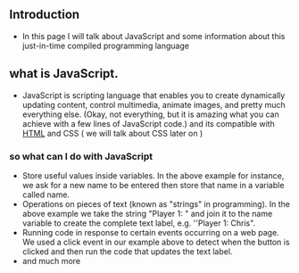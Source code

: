 ## Introduction 
- In this page I will talk about JavaScript and some information about this just-in-time compiled programming language
## what is JavaScript.
- JavaScript is scripting language that enables you to create dynamically updating content, control multimedia, animate images, and pretty much everything else. (Okay, not everything, but it is amazing what you can achieve with a few lines of JavaScript code.) and its compatible with [HTML](https://qandalaft.github.io/reading-notes/read03) and CSS ( we will talk about CSS later on ) 
### so what can I do with JavaScript
- Store useful values inside variables. In the above example for instance, we ask for a new name to be entered then store that name in a variable called name.
- Operations on pieces of text (known as "strings" in programming). In the above example we take the string "Player 1: " and join it to the name variable to create the complete text label, e.g. ''Player 1: Chris".
- Running code in response to certain events occurring on a web page. We used a click event in our example above to detect when the button is clicked and then run the code that updates the text label.
- and much more 



